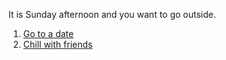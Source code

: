 It is Sunday afternoon and you want to go outside.  

1. [Go to a date](date/go-to-date.md)  
2. [Chill with friends](friends/chill-with-friends.md)  



<html>
<head>
  <meta http-equiv="Content-Type" content="text/html; charset=utf-8"/>
  <title></title>
  <LINK href="styles.css" rel="stylesheet" type="text/css">
</head>

<body>

<img src="http://completewellbeing.com/assets/2013/02/couple-sunset-625x320.jpg" id="octocat" alt="" />

<img src="http://scribechrismueller.files.wordpress.com/2013/03/cartoon-car-1.jpg" id="octocat" alt="" />



</body>
</html>
